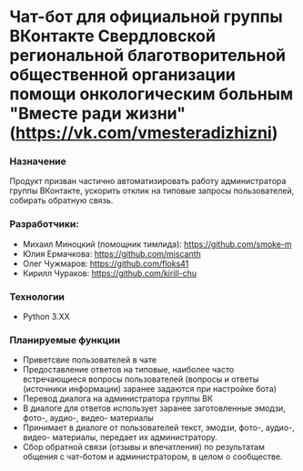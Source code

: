 # Чат-бот для официальной группы ВКонтакте Свердловской региональной благотворительной общественной организации помощи онкологическим больным "Вместе ради жизни" (https://vk.com/vmesteradizhizni)

### Назначение
Продукт призван частично автоматизировать работу администратора группы ВКонтакте, ускорить отклик на типовые запросы пользователей, собирать обратную связь. 

### Разработчики:

- Михаил Миноцкий (помощник тимлида): https://github.com/smoke-m
- Юлия Ермачкова: https://github.com/miscanth
- Олег Чужмаров: https://github.com/floks41
- Кирилл Чураков: https://github.com/kirill-chu

### Технологии
- Python 3.ХХ

### Планируемые функции
- Приветсвие пользователей в чате
- Предоставление ответов на типовые, наиболее часто встречающиеся вопросы пользователей (вопросы и ответы (источники информации) заранее задаются при настройке бота)
- Перевод диалога на администратора группы ВК
- В диалоге для ответов использует заранее заготовленные эмодзи, фото-, аудио-, видео- материалы
- Принимает в диалоге от пользователей текст, эмодзи, фото-, аудио-, видео- материалы, передает их администратору.
- Сбор обратной связи (отзывы и впечатления) по результатам общения с чат-ботом и администратором, в целом о сообществе.
